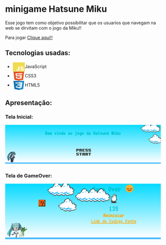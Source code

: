 # minigame Hatsune Miku

Esse jogo tem como objetivo possibilitar que os usuarios que navegam na web se dirvitam com o jogo da Miku!!

Para jogar <a href="https://rafa-sm.github.io/jogo-do-miku/">Clique aqui!!</a>

## Tecnologias usadas: 
<ul>
   <li><img align="center" alt="rafa-Js" height="30" width="40" src="https://raw.githubusercontent.com/devicons/devicon/master/icons/javascript/javascript-plain.svg">JavaScript</li>
   <li><img align="center" alt="rafa-HTML" height="30" width="40" src="https://raw.githubusercontent.com/devicons/devicon/master/icons/html5/html5-original.svg">CSS3</li> 
   <li><img align="center" alt="rafa-CSS" height="30" width="40" src="https://raw.githubusercontent.com/devicons/devicon/master/icons/css3/css3-original.svg">HTML5</li> 
</ul>

## Apresentação:
 
### Tela Inicial: 
<img src="img/prest-game/tela-init.png">

### Tela de GameOver:
<img src="img/prest-game/tela-gameover.png">
